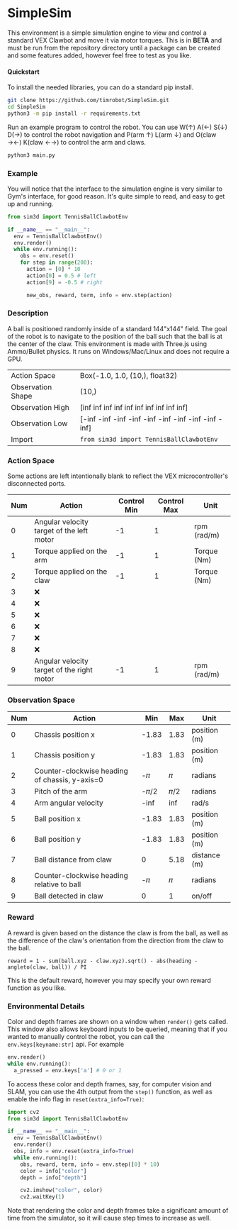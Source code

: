 # SimpleSim
This environment is a simple simulation engine to view and control a standard VEX Clawbot and move it via motor torques. This is in <b>BETA</b> and must be run from the repository directory until a package can be created and some features added, however feel free to test as you like.

#### Quickstart
To install the needed libraries, you can do a standard pip install.

```bash
git clone https://github.com/timrobot/SimpleSim.git
cd SimpleSim
python3 -m pip install -r requirements.txt
```

Run an example program to control the robot. You can use W(↑) A(←) S(↓) D(→) to control the robot navigation and P(arm ↑) L(arm ↓) and O(claw →←) K(claw ←→) to control the arm and claws.

```bash
python3 main.py
```

### Example
You will notice that the interface to the simulation engine is very similar to Gym's interface, for good reason. It's quite simple to read, and easy to get up and running.

```python
from sim3d import TennisBallClawbotEnv

if __name__ == "__main__":
  env = TennisBallClawbotEnv()
  env.render()
  while env.running():
    obs = env.reset()
    for step in range(200):
      action = [0] * 10
      action[0] = 0.5 # left
      action[9] = -0.5 # right

      new_obs, reward, term, info = env.step(action)
```

### Description
A ball is positioned randomly inside of a standard 144"x144" field. The goal of the robot is to navigate to the position of the ball such that the ball is at the center of the claw. This environment is made with Three.js using Ammo/Bullet physics. It runs on Windows/Mac/Linux and does not require a GPU.

|  |  |
| -- | -- |
| Action Space | Box(-1.0, 1.0, (10,), float32) |
| Observation Shape | (10,) |
| Observation High | [inf inf inf inf inf inf inf inf inf inf] |
| Observation Low | [-inf -inf -inf -inf -inf -inf -inf -inf -inf -inf] |
| Import | `from sim3d import TennisBallClawbotEnv` |

### Action Space
Some actions are left intentionally blank to reflect the VEX microcontroller's disconnected ports.

| Num | Action | Control Min | Control Max | Unit |
| --- | ------ | ----------- | ----------- | ---- |
| 0 | Angular velocity target of the left motor | -1 | 1 | rpm (rad/m) |
| 1 | Torque applied on the arm | -1 | 1 | Torque (Nm) |
| 2 | Torque applied on the claw | -1 | 1 | Torque (Nm) |
| 3 | ❌ |  |  |  |
| 4 | ❌ |  |  |  |
| 5 | ❌ |  |  |  |
| 6 | ❌ |  |  |  |
| 7 | ❌ |  |  |  |
| 8 | ❌ |  |  |  |
| 9 | Angular velocity target of the right motor | -1 | 1 | rpm (rad/m) |

### Observation Space

| Num | Action | Min | Max | Unit |
| --- | ------ | --- | --- | ---- |
| 0 | Chassis position x | -1.83 | 1.83 | position (m) |
| 1 | Chassis position y | -1.83 | 1.83 | position (m) |
| 2 | Counter-clockwise heading of chassis, y-axis=0 | -𝜋 | 𝜋 | radians |
| 3 | Pitch of the arm | -𝜋/2 | 𝜋/2 | radians |
| 4 | Arm angular velocity | -inf | inf | rad/s |
| 5 | Ball position x | -1.83 | 1.83 | position (m) |
| 6 | Ball position y | -1.83 | 1.83 | position (m) |
| 7 | Ball distance from claw | 0 | 5.18 | distance (m) |
| 8 | Counter-clockwise heading relative to ball | -𝜋 | 𝜋 | radians |
| 9 | Ball detected in claw | 0 | 1 | on/off |

### Reward
A reward is given based on the distance the claw is from the ball, as well as the difference of the claw's orientation from the direction from the claw to the ball.

`reward = 1 - sum(ball.xyz - claw.xyz).sqrt() - abs(heading - angleto(claw, ball)) / PI`

This is the default reward, however you may specify your own reward function as you like.

### Environmental Details
Color and depth frames are shown on a window when `render()` gets called. This window also allows keyboard inputs to be queried, meaning that if you wanted to
manually control the robot, you can call the `env.keys[keyname:str]` api. For example

```python
env.render()
while env.running():
  a_pressed = env.keys['a'] # 0 or 1
```

To access these color and depth frames, say, for computer vision and SLAM, you can use the 4th output from the `step()` function, as well as enable the info flag in `reset(extra_info=True)`:

```python
import cv2
from sim3d import TennisBallClawbotEnv

if __name__ == "__main__":
  env = TennisBallClawbotEnv()
  env.render()
  obs, info = env.reset(extra_info=True)
  while env.running():
    obs, reward, term, info = env.step([0] * 10)
    color = info["color"]
    depth = info["depth"]

    cv2.imshow("color", color)
    cv2.waitKey(1)
```

Note that rendering the color and depth frames take a significant amount of time from the simulator, so it will cause step times to increase as well.